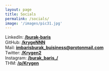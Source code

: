 ```yaml
---
layout: page
title: Socials
permalink: /socials/
image: '/images/pic31.jpg'
---
```

LinkedIn: [**/burak-baris**](https://www.linkedin.com/in/burak-baris/)<br>
GitHub: [**/krygeNNN**](https://github.com/krygeNNN)<br>
Mail: **imbarisburak_buisiness@protonmail.com**<br>
Twitter: [**/Krygen2**](https://twitter.com/Krygen2)<br>
Instagram: [**/burak_baris_/**](https://www.instagram.com/burak_baris_/)<br>
THM: [**/p/Krygen**](https://tryhackme.com/p/Krygen)<br>

